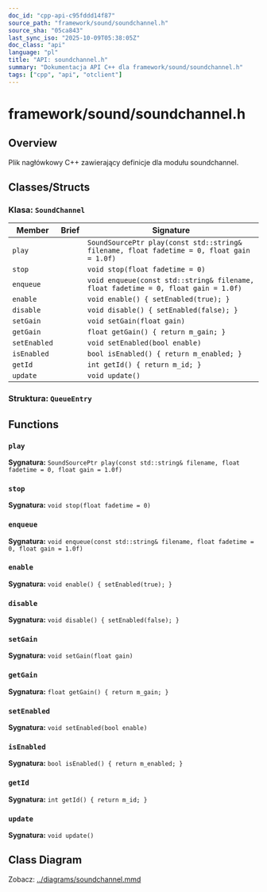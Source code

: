 ```yaml
---
doc_id: "cpp-api-c95fddd14f87"
source_path: "framework/sound/soundchannel.h"
source_sha: "05ca843"
last_sync_iso: "2025-10-09T05:38:05Z"
doc_class: "api"
language: "pl"
title: "API: soundchannel.h"
summary: "Dokumentacja API C++ dla framework/sound/soundchannel.h"
tags: ["cpp", "api", "otclient"]
---
```


# framework/sound/soundchannel.h

## Overview

Plik nagłówkowy C++ zawierający definicje dla modułu soundchannel.

## Classes/Structs

### Klasa: `SoundChannel`

| Member | Brief | Signature |
|--------|-------|-----------|
| `play` |  | `SoundSourcePtr play(const std::string& filename, float fadetime = 0, float gain = 1.0f)` |
| `stop` |  | `void stop(float fadetime = 0)` |
| `enqueue` |  | `void enqueue(const std::string& filename, float fadetime = 0, float gain = 1.0f)` |
| `enable` |  | `void enable() { setEnabled(true); }` |
| `disable` |  | `void disable() { setEnabled(false); }` |
| `setGain` |  | `void setGain(float gain)` |
| `getGain` |  | `float getGain() { return m_gain; }` |
| `setEnabled` |  | `void setEnabled(bool enable)` |
| `isEnabled` |  | `bool isEnabled() { return m_enabled; }` |
| `getId` |  | `int getId() { return m_id; }` |
| `update` |  | `void update()` |

### Struktura: `QueueEntry`

## Functions

### `play`

**Sygnatura:** `SoundSourcePtr play(const std::string& filename, float fadetime = 0, float gain = 1.0f)`

### `stop`

**Sygnatura:** `void stop(float fadetime = 0)`

### `enqueue`

**Sygnatura:** `void enqueue(const std::string& filename, float fadetime = 0, float gain = 1.0f)`

### `enable`

**Sygnatura:** `void enable() { setEnabled(true); }`

### `disable`

**Sygnatura:** `void disable() { setEnabled(false); }`

### `setGain`

**Sygnatura:** `void setGain(float gain)`

### `getGain`

**Sygnatura:** `float getGain() { return m_gain; }`

### `setEnabled`

**Sygnatura:** `void setEnabled(bool enable)`

### `isEnabled`

**Sygnatura:** `bool isEnabled() { return m_enabled; }`

### `getId`

**Sygnatura:** `int getId() { return m_id; }`

### `update`

**Sygnatura:** `void update()`

## Class Diagram

Zobacz: [../diagrams/soundchannel.mmd](../diagrams/soundchannel.mmd)
